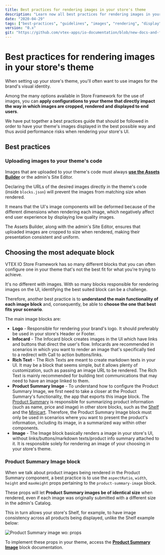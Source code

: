 ```yaml
---
title: Best practices for rendering images in your store's theme
description: "Learn now all best practices for rendering images in your store's theme and improve the way in which images are cropped, rendered and displayed to end users"
date: "2020-04-29"
tags: ["best-practices", "guidelines", "images", "rendering", "display"]
version: "0.x"
git: "https://github.com/vtex-apps/io-documentation/blob/new-docs-and-fix/docs/en/Recipes/store-management/improving-your-stores-performance.md"
---
```


# Best practices for rendering images in your store's theme

When setting up your store's theme, you'll often want to use images for the brand's visual identity.

Among the many options available in Store Framework for the use of images, you can **apply configurations to your theme that directly impact the way in which images are cropped, rendered and displayed to end users**.

We have put together a best practices guide that should be followed in order to have your theme's images displayed in the best possible way and thus avoid performance risks when rendering your store's UI.

## Best practices

### Uploading images to your theme's code
  
Images that are uploaded to your theme's code must always [**use the Assets Builder**](https://vtex.io/docs/recipes/development/using-the-assets-builder) or the admin's Site Editor.

Declaring the URLs of the desired images directly in the theme's code (inside `blocks.json`) will prevent the images from matching size when rendered. 
  
It means that the UI's image components will be deformed because of the different dimensions when rendering each image, which negatively affect end user experience by displaying low quality images.
  
The Assets Builder, along with the admin's Site Editor, ensures that uploaded images are cropped to size when rendered, making their presentation consistent and uniform. 

## Choosing the most adequate block

VTEX IO Store Framework has so many different blocks that you can often configure one in your theme that's not the best fit for what you're trying to achieve.   

It's no different with images. With so many blocks responsible for rendering images on the UI, identifying the best suited block can be a challenge. 

Therefore, another best practice is to **understand the main functionality of each image block** and, consequently, be able to **choose the one that best fits your scenario**.
  
The main image blocks are:

- **Logo** - Responsible for rendering your brand's logo. It should preferably be used in your store's Header or Footer.
- **Infocard** - The Infocard block creates images in the UI which have links and buttons that direct the user's flow. Infocards are recommended in scenarios in which you want to render an image that's specifically tied to a redirect with Call to action buttons/links.
- **Rich Text** - The Rich Texts are meant to create markdown texts in your UI. It may be a block that seems simple, but it allows plenty of customization, such as passing an image URL to be rendered. The Rich Text is mainly recommended for building text communications that may need to have an image linked to them.
- **Product Summary Image** - To understand how to configure the Product Summary Image, we first need to take a closer at the Product Summary's functionality, the app that exports this image block. The [Product Summary](https://vtex.io/docs/components/all/vtex.product-summary@2.53.3/) is responsible for summarizing product information (such as name, price and image) in other store blocks, such as the [Shelf](https://vtex.io/docs/components/all/vtex.shelf/) and the [Minicart](https://vtex.io/docs/components/all/vtex.minicart/). Therefore, the Product Summary Image block must only be used in scenarios where you want to present the product's information, including its image, in a summarized way within other components. 
- **Image** - The Image block basically renders a image in your store's UI, without links/buttons/markdown texts/product info summary attached to it. It is responsible solely for rendering an image of your choosing in your store's theme. 

### Product Summary Image block

When we talk about product images being rendered in the Product Summary component, a best practice is to use the `aspectRatio`, `width`, `height` and `maxHeight` props pertaining to the `product-summary-image` block.

These props will let **Product Summary images be of identical size** when rendered, even if each image was originally submitted with a different size in the admin's Catalog.

This in turn allows your store's Shelf, for example, to have image consistency across all products being displayed, unlike the Shelf example below: 

![Product Summary image wo: props](https://user-images.githubusercontent.com/52087100/80634370-c6682a00-8a30-11ea-8626-5009aea2751c.png)

To implement these props in your theme, access the [**Product Summary Image**](https://vtex.io/docs/components/all/vtex.product-summary@2.53.3/product-summary-image/) block documentation.
